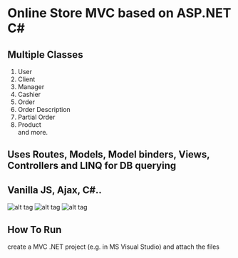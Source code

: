 # Online Store MVC based on ASP.NET C#
## Multiple Classes
1. User <br>
2. Client <br>
3. Manager <br>
4. Cashier <br>
5. Order <br>
6. Order Description <br>
7. Partial Order <br>
8. Product <br> and more.

## Uses Routes, Models, Model binders, Views, Controllers and LINQ for DB querying
## Vanilla JS, Ajax, C#..


![alt tag](https://github.com/orel1212/MyWorks/blob/main/Java/Aquarium_DesignPatterns/%E2%80%8F%E2%80%8Faquarium.PNG)
![alt tag](https://github.com/orel1212/MyWorks/blob/main/Java/Aquarium_DesignPatterns/%E2%80%8F%E2%80%8Finfo.PNG)
![alt tag](https://github.com/orel1212/MyWorks/blob/main/Java/Aquarium_DesignPatterns/%E2%80%8F%E2%80%8Finfo.PNG)


## How To Run
create a MVC .NET project (e.g. in MS Visual Studio) and attach the files<br>
